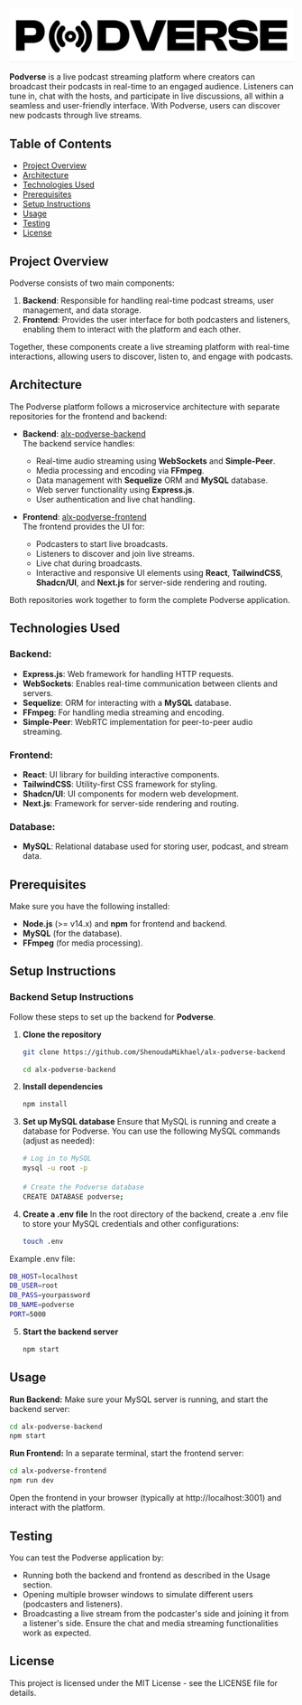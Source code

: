<div align="center">
    <a>
        <img src="readme_images/podverse.jpg">
    </a>
</div>

**Podverse** is a live podcast streaming platform where creators can broadcast their podcasts in real-time to an engaged audience. Listeners can tune in, chat with the hosts, and participate in live discussions, all within a seamless and user-friendly interface. With Podverse, users can discover new podcasts through live streams.

## Table of Contents

- [Project Overview](#project-overview)
- [Architecture](#architecture)
- [Technologies Used](#technologies-used)
- [Prerequisites](#prerequisites)
- [Setup Instructions](#setup-instructions)
- [Usage](#usage)
- [Testing](#testing)
- [License](#license)

## Project Overview

Podverse consists of two main components:
1. **Backend**: Responsible for handling real-time podcast streams, user management, and data storage.
2. **Frontend**: Provides the user interface for both podcasters and listeners, enabling them to interact with the platform and each other.

Together, these components create a live streaming platform with real-time interactions, allowing users to discover, listen to, and engage with podcasts.

## Architecture

The Podverse platform follows a microservice architecture with separate repositories for the frontend and backend:

- **Backend**: [alx-podverse-backend](https://github.com/ShenoudaMikhael/alx-podverse-backend)  
  The backend service handles:
  - Real-time audio streaming using **WebSockets** and **Simple-Peer**.
  - Media processing and encoding via **FFmpeg**.
  - Data management with **Sequelize** ORM and **MySQL** database.
  - Web server functionality using **Express.js**.
  - User authentication and live chat handling.

- **Frontend**: [alx-podverse-frontend](https://github.com/ShenoudaMikhael/alx-podverse-frontend)  
  The frontend provides the UI for:
  - Podcasters to start live broadcasts.
  - Listeners to discover and join live streams.
  - Live chat during broadcasts.
  - Interactive and responsive UI elements using **React**, **TailwindCSS**, **Shadcn/UI**, and **Next.js** for server-side rendering and routing.

Both repositories work together to form the complete Podverse application.

## Technologies Used

### Backend:
- **Express.js**: Web framework for handling HTTP requests.
- **WebSockets**: Enables real-time communication between clients and servers.
- **Sequelize**: ORM for interacting with a **MySQL** database.
- **FFmpeg**: For handling media streaming and encoding.
- **Simple-Peer**: WebRTC implementation for peer-to-peer audio streaming.

### Frontend:
- **React**: UI library for building interactive components.
- **TailwindCSS**: Utility-first CSS framework for styling.
- **Shadcn/UI**: UI components for modern web development.
- **Next.js**: Framework for server-side rendering and routing.

### Database:
- **MySQL**: Relational database used for storing user, podcast, and stream data.

## Prerequisites

Make sure you have the following installed:

- **Node.js** (>= v14.x) and **npm** for frontend and backend.
- **MySQL** (for the database).
- **FFmpeg** (for media processing).

## Setup Instructions

### Backend Setup Instructions

Follow these steps to set up the backend for **Podverse**.

1. **Clone the repository**

   ```bash
   git clone https://github.com/ShenoudaMikhael/alx-podverse-backend
   ```
   ```bash
   cd alx-podverse-backend
   ```

2. **Install dependencies**
   ```bash
   npm install
   ```

3. **Set up MySQL database**
Ensure that MySQL is running and create a database for Podverse. You can use the following MySQL commands (adjust as needed):
   ```bash
   # Log in to MySQL
   mysql -u root -p
   
   # Create the Podverse database
   CREATE DATABASE podverse;

   ```

4. **Create a .env file**
In the root directory of the backend, create a .env file to store your MySQL credentials and other configurations:
   ```bash
   touch .env
   ```
Example .env file:
   ```bash
   DB_HOST=localhost
   DB_USER=root
   DB_PASS=yourpassword
   DB_NAME=podverse
   PORT=5000
   ```

5. **Start the backend server**
   ```bash
   npm start
   ```

## Usage
**Run Backend:** Make sure your MySQL server is running, and start the backend server:

```bash
cd alx-podverse-backend
npm start
```
**Run Frontend:** In a separate terminal, start the frontend server:

```bash
cd alx-podverse-frontend
npm run dev
```
Open the frontend in your browser (typically at http://localhost:3001) and interact with the platform.

## Testing
You can test the Podverse application by:

- Running both the backend and frontend as described in the Usage section.
- Opening multiple browser windows to simulate different users (podcasters and listeners).
- Broadcasting a live stream from the podcaster's side and joining it from a listener's side.
Ensure the chat and media streaming functionalities work as expected.

## License
This project is licensed under the MIT License - see the LICENSE file for details.
